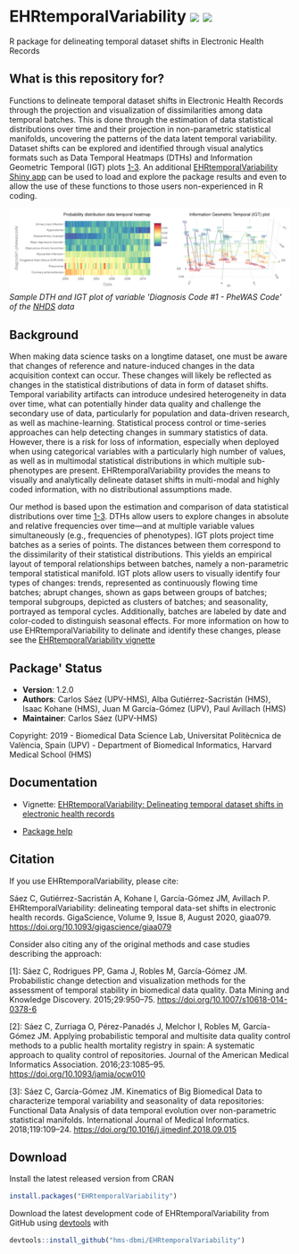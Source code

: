 # EHRtemporalVariability [![](https://www.r-pkg.org/badges/version/EHRtemporalVariability)](https://cran.r-project.org/package=EHRtemporalVariability) [![](https://cranlogs.r-pkg.org/badges/grand-total/EHRtemporalVariability)](https://cranlogs.r-pkg.org/badges/grand-total/EHRtemporalVariability)

R package for delineating temporal dataset shifts in Electronic Health Records

## What is this repository for?
Functions to delineate temporal dataset shifts in Electronic Health Records through the projection and visualization of dissimilarities among data temporal batches. This is done through the estimation of data statistical distributions over time and their projection in non-parametric statistical manifolds, uncovering the patterns of the data latent temporal variability. Dataset shifts can be explored and identified through visual analytics formats such as Data Temporal Heatmaps (DTHs) and Information Geometric Temporal (IGT) plots [1-3](https://github.com/hms-dbmi/EHRtemporalVariability#Citation). An additional [EHRtemporalVariability Shiny app](https://github.com/hms-dbmi/EHRtemporalVariability-shiny) can be used to load and explore the package results and even to allow the use of these functions to those users non-experienced in R coding.

![](./vignettes/dth_igtplot.png)
*Sample DTH and IGT plot of variable 'Diagnosis Code #1 - PheWAS Code' of the [NHDS](https://www.cdc.gov/nchs/nhds/) data*

## Background
When making data science tasks on a longtime dataset, one must be aware that changes of reference and nature-induced changes in the data acquisition context can occur. These changes will likely be reflected as changes in the statistical distributions of data in form of dataset shifts. Temporal variability artifacts can introduce undesired heterogeneity in data over time, what can potentially hinder data quality and challenge the secondary use of data, particularly for population and data-driven research, as well as machine-learning. Statistical process control or time-series approaches can help detecting changes in summary statistics of data. However, there is a risk for loss of information, especially when deployed when using categorical variables with a particularly high number of values, as well as in multimodal statistical distributions in which multiple sub-phenotypes are present. EHRtemporalVariability provides the means to visually and analytically delineate dataset shifts in multi-modal and highly coded information, with no distributional assumptions made.

Our method is based upon the estimation and comparison of data statistical distributions over time [1-3](https://github.com/hms-dbmi/EHRtemporalVariability#Citation). DTHs allow users to explore changes in absolute and relative frequencies over time—and at multiple variable values simultaneously (e.g., frequencies of phenotypes). IGT plots project time batches as a series of points. The distances between them correspond to the dissimilarity of their statistical distributions. This yields an empirical layout of temporal relationships between batches, namely a non-parametric temporal statistical manifold. IGT plots allow users to visually identify four types of changes: trends, represented as continuously flowing time batches; abrupt changes, shown as gaps between groups of batches; temporal subgroups, depicted as clusters of batches; and seasonality, portrayed as temporal cycles. Additionally, batches are labeled by date and color-coded to distinguish seasonal effects. For more information on how to use EHRtemporalVariability to delinate and identify these changes, please see the [EHRtemporalVariability vignette](http://personales.upv.es/carsaesi/EHRtemporalVariability/EHRtemporalVariability.html)

## Package' Status

 * __Version__: 1.2.0
 * __Authors__: Carlos Sáez (UPV-HMS), Alba Gutiérrez-Sacristán (HMS), Isaac Kohane (HMS), Juan M García-Gómez (UPV), Paul Avillach (HMS)
 * __Maintainer__: Carlos Sáez (UPV-HMS)
 
 Copyright: 2019 - Biomedical Data Science Lab, Universitat Politècnica de València, Spain (UPV) - Department of Biomedical Informatics, Harvard Medical School (HMS)

## Documentation

* Vignette: [EHRtemporalVariability: Delineating temporal dataset shifts in electronic health records](http://personales.upv.es/carsaesi/EHRtemporalVariability/EHRtemporalVariability.html)

* [Package help](https://github.com/hms-dbmi/EHRtemporalVariability/raw/master/vignettes/EHRtemporalVariabilityHelp.pdf)

## Citation

If you use EHRtemporalVariability, please cite:

Sáez C, Gutiérrez-Sacristán A, Kohane I, García-Gómez JM, Avillach P. EHRtemporalVariability: delineating temporal data-set shifts in electronic health records. GigaScience, Volume 9, Issue 8, August 2020, giaa079. https://doi.org/10.1093/gigascience/giaa079

Consider also citing any of the original methods and case studies describing the approach:

[1]: Sáez C, Rodrigues PP, Gama J, Robles M, García-Gómez JM. Probabilistic change detection and visualization methods for the assessment of temporal stability in biomedical data quality. Data Mining and Knowledge Discovery. 2015;29:950–75. https://doi.org/10.1007/s10618-014-0378-6

[2]: Sáez C, Zurriaga O, Pérez-Panadés J, Melchor I, Robles M, García-Gómez JM. Applying probabilistic temporal and multisite data quality control methods to a public health mortality registry in spain: A systematic approach to quality control of repositories. Journal of the American Medical Informatics Association. 2016;23:1085–95. https://doi.org/10.1093/jamia/ocw010

[3]: Sáez C, García-Gómez JM. Kinematics of Big Biomedical Data to characterize temporal variability and seasonality of data repositories: Functional Data Analysis of data temporal evolution over non-parametric statistical manifolds. International Journal of Medical Informatics. 2018;119:109–24. https://doi.org/10.1016/j.ijmedinf.2018.09.015


## Download

Install the latest released version from CRAN

```R
install.packages("EHRtemporalVariability")
```

Download the latest development code of EHRtemporalVariability from GitHub using [devtools](https://cran.r-project.org/package=devtools) with

```R
devtools::install_github("hms-dbmi/EHRtemporalVariability")
```